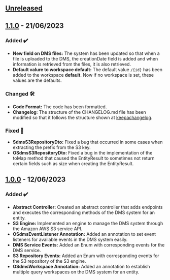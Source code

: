 <!-- ## [Unreleased] -->
<!-- ### Added ✔️-->
<!-- ### Changed 🛠️-->
<!-- ### Deprecated 🛑-->
<!-- ### Removed 🗑️-->
<!-- ### Fixed 🐛-->
<!-- ### Security 🛡️-->
<!-- Este fichero sigue el formato de https://keepachangelog.com -->

## [Unreleased]

## [1.1.0] - 21/06/2023

### Added ✔️
* **New field on DMS files:** The system has been updated so that when a file is uploaded to the DMS, the creationDate field is added and when information is retrieved from the files, it is also retrieved.
* **Default valure to workspace default:** The default value `/{id}` has been added to the workspace **default**. Now if no workspace is set, these values are the defaults.

### Changed 🛠️
* **Code Format:** The code has been formatted.
* **Changelog**: The structure of the CHANGELOG.md file has been modified so that it follows the structure shown at [keepachangelog](https://keepachangelog.com/).

### Fixed 🐛
* **SdmsS3RepositoryDto:** Fixed a bug that occurred in some cases when extracting the prefix from the S3 key.
* **OSdmsS3RepositoryDto:** Fixed a bug in the implementation of the toMap method that caused the EntityResult to sometimes not return certain fields such as size when creating the EntityResult.

## [1.0.0] - 12/06/2023

### Added ✔️

* **Abstract Controller:** Created an abstract controller that adds endpoints and executes the corresponding methods of
  the DMS system for an entity.
* **S3 Engine:** Implemented an engine to manage the DMS system through the Amazon AWS S3 service API.
* **OSdmsEventListener Annotation:** Added an annotation to set event listeners for available events in the DMS system
  easily.
* **DMS Service Events:** Added an Enum with corresponding events for the DMS service.
* **S3 Repository Events:** Added an Enum with corresponding events for the S3 repository of the S3 engine.
* **OSdmsWorkspace Annotation:** Added an annotation to establish multiple query workspaces on the DMS system for an
  entity.

[unreleased]: https://github.com/ontimize/ontimize-jee-sdms/compare/1.1.0...HEAD
[1.1.0]: https://github.com/ontimize/ontimize-jee-sdms/compare/1.0.0...1.1.0
[1.0.0]: https://github.com/ontimize/ontimize-jee-sdms/releases/tag/1.0.0